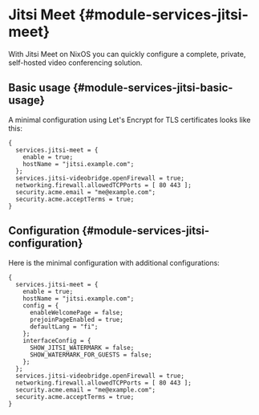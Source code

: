 # Jitsi Meet {#module-services-jitsi-meet}

With Jitsi Meet on NixOS you can quickly configure a complete,
private, self-hosted video conferencing solution.

## Basic usage {#module-services-jitsi-basic-usage}

A minimal configuration using Let's Encrypt for TLS certificates looks like this:
```
{
  services.jitsi-meet = {
    enable = true;
    hostName = "jitsi.example.com";
  };
  services.jitsi-videobridge.openFirewall = true;
  networking.firewall.allowedTCPPorts = [ 80 443 ];
  security.acme.email = "me@example.com";
  security.acme.acceptTerms = true;
}
```

## Configuration {#module-services-jitsi-configuration}

Here is the minimal configuration with additional configurations:
```
{
  services.jitsi-meet = {
    enable = true;
    hostName = "jitsi.example.com";
    config = {
      enableWelcomePage = false;
      prejoinPageEnabled = true;
      defaultLang = "fi";
    };
    interfaceConfig = {
      SHOW_JITSI_WATERMARK = false;
      SHOW_WATERMARK_FOR_GUESTS = false;
    };
  };
  services.jitsi-videobridge.openFirewall = true;
  networking.firewall.allowedTCPPorts = [ 80 443 ];
  security.acme.email = "me@example.com";
  security.acme.acceptTerms = true;
}
```
